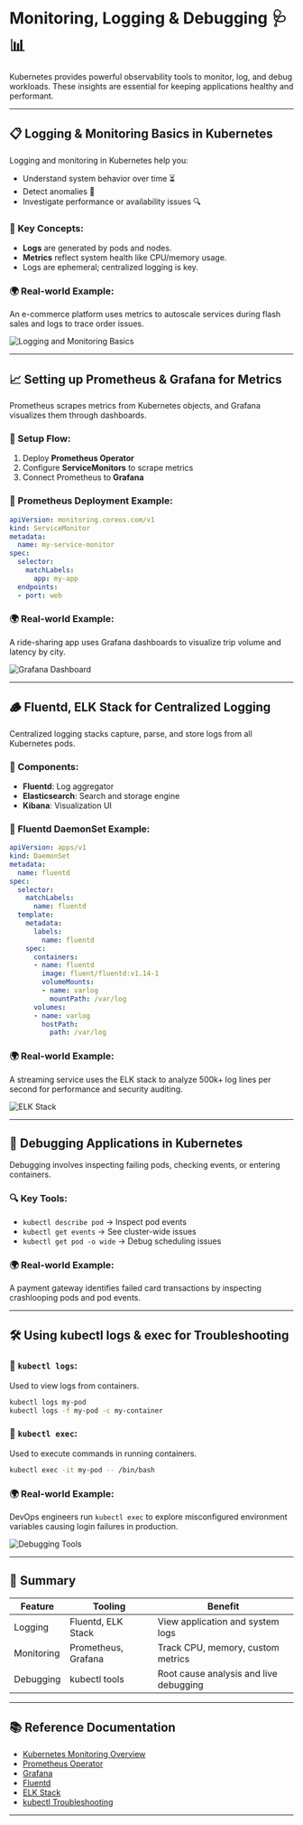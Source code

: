 # Monitoring, Logging & Debugging 🩺📊

Kubernetes provides powerful observability tools to monitor, log, and debug workloads. These insights are essential for keeping applications healthy and performant.

---

## 📋 Logging & Monitoring Basics in Kubernetes

Logging and monitoring in Kubernetes help you:
- Understand system behavior over time ⏳
- Detect anomalies 🛑
- Investigate performance or availability issues 🔍

### 🧠 Key Concepts:
- **Logs** are generated by pods and nodes.
- **Metrics** reflect system health like CPU/memory usage.
- Logs are ephemeral; centralized logging is key.

### 🌍 Real-world Example:
An e-commerce platform uses metrics to autoscale services during flash sales and logs to trace order issues.

![Logging and Monitoring Basics](https://d33wubrfki0l68.cloudfront.net/4b9a591eaa07db03a457b1fd225ee773674d0fd7/09f9b/images/docs/monitoring-overview.png)

---

## 📈 Setting up Prometheus & Grafana for Metrics

Prometheus scrapes metrics from Kubernetes objects, and Grafana visualizes them through dashboards.

### 🔧 Setup Flow:
1. Deploy **Prometheus Operator**
2. Configure **ServiceMonitors** to scrape metrics
3. Connect Prometheus to **Grafana**

### 📸 Prometheus Deployment Example:
```yaml
apiVersion: monitoring.coreos.com/v1
kind: ServiceMonitor
metadata:
  name: my-service-monitor
spec:
  selector:
    matchLabels:
      app: my-app
  endpoints:
  - port: web
```

### 🌍 Real-world Example:
A ride-sharing app uses Grafana dashboards to visualize trip volume and latency by city.

![Grafana Dashboard](https://grafana.com/static/img/docs/grafana-dashboard-example.png)

---

## 🪵 Fluentd, ELK Stack for Centralized Logging

Centralized logging stacks capture, parse, and store logs from all Kubernetes pods.

### 🔧 Components:
- **Fluentd**: Log aggregator
- **Elasticsearch**: Search and storage engine
- **Kibana**: Visualization UI

### 📸 Fluentd DaemonSet Example:
```yaml
apiVersion: apps/v1
kind: DaemonSet
metadata:
  name: fluentd
spec:
  selector:
    matchLabels:
      name: fluentd
  template:
    metadata:
      labels:
        name: fluentd
    spec:
      containers:
      - name: fluentd
        image: fluent/fluentd:v1.14-1
        volumeMounts:
        - name: varlog
          mountPath: /var/log
      volumes:
      - name: varlog
        hostPath:
          path: /var/log
```

### 🌍 Real-world Example:
A streaming service uses the ELK stack to analyze 500k+ log lines per second for performance and security auditing.

![ELK Stack](https://logz.io/wp-content/uploads/2019/03/ELK-Stack-Architecture-Diagram.png)

---

## 🐞 Debugging Applications in Kubernetes

Debugging involves inspecting failing pods, checking events, or entering containers.

### 🔍 Key Tools:
- `kubectl describe pod` → Inspect pod events
- `kubectl get events` → See cluster-wide issues
- `kubectl get pod -o wide` → Debug scheduling issues

### 🌍 Real-world Example:
A payment gateway identifies failed card transactions by inspecting crashlooping pods and pod events.

---

## 🛠️ Using kubectl logs & exec for Troubleshooting

### 📜 `kubectl logs`:
Used to view logs from containers.
```bash
kubectl logs my-pod
kubectl logs -f my-pod -c my-container
```

### 🧳 `kubectl exec`:
Used to execute commands in running containers.
```bash
kubectl exec -it my-pod -- /bin/bash
```

### 🌍 Real-world Example:
DevOps engineers run `kubectl exec` to explore misconfigured environment variables causing login failures in production.

![Debugging Tools](https://kubernetes.io/images/docs/kubectl-debug-illustration.png)

---

## 📌 Summary
| Feature         | Tooling           | Benefit                              |
|------------------|--------------------|----------------------------------------|
| Logging          | Fluentd, ELK Stack | View application and system logs       |
| Monitoring       | Prometheus, Grafana| Track CPU, memory, custom metrics      |
| Debugging        | kubectl tools      | Root cause analysis and live debugging |

---

## 📚 Reference Documentation
- [Kubernetes Monitoring Overview](https://kubernetes.io/docs/tasks/debug/debug-cluster/resource-metrics-pipeline/)
- [Prometheus Operator](https://github.com/prometheus-operator/prometheus-operator)
- [Grafana](https://grafana.com/docs/)
- [Fluentd](https://docs.fluentd.org/)
- [ELK Stack](https://www.elastic.co/what-is/elk-stack)
- [kubectl Troubleshooting](https://kubernetes.io/docs/tasks/debug/debug-application/)

---

